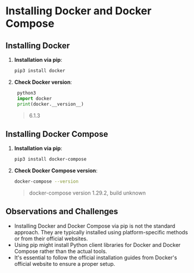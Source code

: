 # Installing Docker and Docker Compose

## Installing Docker

1. **Installation via pip**:
   ```bash
   pip3 install docker
   ```
   
2. **Check Docker version**:
   ```py
    python3
    import docker
    print(docker.__version__)
    ```
    > 6.1.3

## Installing Docker Compose

1. **Installation via pip**:
   ```bash
   pip3 install docker-compose
   ```

2. **Check Docker Compose version**:
   ```bash
   docker-compose --version
   ```
    > docker-compose version 1.29.2, build unknown
    
## Observations and Challenges

- Installing Docker and Docker Compose via pip is not the standard approach. They are typically installed using platform-specific methods or from their official websites.
- Using pip might install Python client libraries for Docker and Docker Compose rather than the actual tools.
- It's essential to follow the official installation guides from Docker's official website to ensure a proper setup.